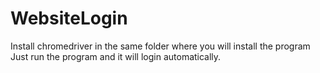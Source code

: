 # WebsiteLogin
Install chromedriver in the same folder where you will install the program 
Just run the program and it will login automatically.
